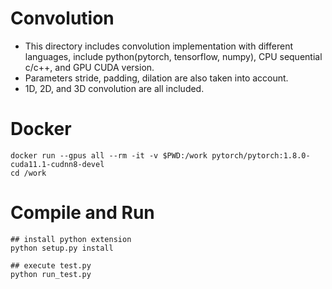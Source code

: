 # Convolution
- This directory includes convolution implementation with different languages, include python(pytorch, tensorflow, numpy), CPU sequential c/c++, and GPU CUDA version.
- Parameters stride, padding, dilation are also taken into account.
- 1D, 2D, and 3D convolution are all included.

# Docker
```
docker run --gpus all --rm -it -v $PWD:/work pytorch/pytorch:1.8.0-cuda11.1-cudnn8-devel
cd /work
```

# Compile and Run
```
## install python extension
python setup.py install

## execute test.py
python run_test.py
```
